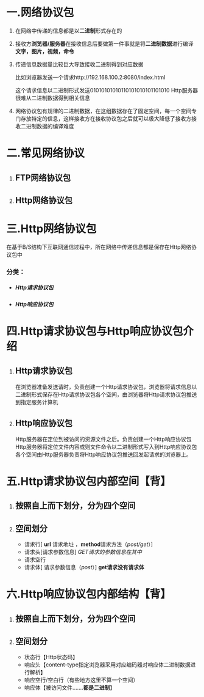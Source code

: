 # 一.网络协议包

1. 在网络中传递的信息都是以**二进制**形式存在的

2. 接收方**浏览器/服务器**在接收信息后要做第一件事就是将**二进制数据**进行编译**文字，图片，视频，命令**

3. 传递信息数据量比较巨大导致接收二进制得到对应数据

   比如浏览器发送一个请求http://192.168.100.2:8080/index.html 

   这个请求信息以二进制形式发送01010101010110101010101101010 Http服务器很难从二进制数据得到相关信息

4. 网络协议包有规律的二进制数据，在这组数据存在了固定空间，每一个空间专门存放特定的信息，这样接收方在接收协议包之后就可以极大降低了接收方接收二进制数据的编译难度



# 二.常见网络协议

1. ## FTP网络协议包

2. ## Http网络协议包



# 三.Http网络协议包

在基于B/S结构下互联网通信过程中，所在网络中传递信息都是保存在Http网络协议包中

### 分类：

- ##### Http请求协议包

- ##### Http响应协议包



# 四.Http请求协议包与Http响应协议包介绍

1. ## Http请求协议包

   在浏览器准备发送请时，负责创建一个Http请求协议包，浏览器将请求信息以二进制形式保存在Http请求协议包各个空间，由浏览器将Http请求协议包推送到指定服务计算机

2. ## Http响应协议包

   Http服务器在定位到被访问的资源文件之后。负责创建一个Http响应协议包Http服务器将定位文件内容或则文件命令以二进制形式写入到Http响应协议包各个空间由Http服务器负责将Http响应协议包推送回发起请求的浏览器上。



# 五.Http请求协议包内部空间【背】

1. ## 按照自上而下划分，分为四个空间

2. ## 空间划分

   - 请求行[ **url** 请求地址    ，**method**请求方法（*post/get*）]
   - 请求头[请求参数信息] *GET请求的参数信息在其中*
   - 请求空行
   - 请求体[ 请求参数信息（*post*）] **get请求没有请求体**



# 六.Http响应协议包内部结构【背】

1. ## 按照自上而下划分，分为四个空间

2. ## 空间划分

   - 状态行【Http状态码】
   - 响应头【content-type指定浏览器采用对应编码器对响应体二进制数据进行解析】
   - 响应空行/空白行（有些地方这里不算一个空间）
   - 响应体【被访问文件.......**都是二进制**】